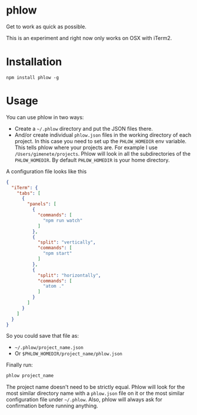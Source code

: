 # phlow

Get to work as quick as possible.

This is an experiment and right now only works on OSX with iTerm2.

# Installation

```
npm install phlow -g
```

# Usage

You can use phlow in two ways:

* Create a `~/.phlow` directory and put the JSON files there.
* And/or create individual `phlow.json` files in the working directory of each project. In this case you need to set up the `PHLOW_HOMEDIR` env variable. This tells phlow where your projects are. For example I use `/Users/gimenete/projects`. Phlow will look in all the subdirectories of the `PHLOW_HOMEDIR`. By default `PHLOW_HOMEDIR` is your home directory.

A configuration file looks like this

```json
{
  "iTerm": {
    "tabs": [
      {
        "panels": [
          {
            "commands": [
              "npm run watch"
            ]
          },
          {
            "split": "vertically",
            "commands": [
              "npm start"
            ]
          },
          {
            "split": "horizontally",
            "commands": [
              "atom ."
            ]
          }
        ]
      }
    ]
  }
}
```

So you could save that file as:

* `~/.phlow/project_name.json`
* Or `$PHLOW_HOMEDIR/project_name/phlow.json`

Finally run:

```bash
phlow project_name
```

The project name doesn't need to be strictly equal. Phlow will look for the most similar directory name with a `phlow.json` file on it or the most similar configuration file under `~/.phlow`. Also, phlow will always ask for confirmation before running anything.
